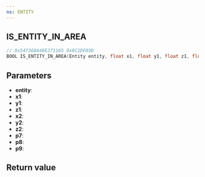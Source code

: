 ```yaml
---
ns: ENTITY
---
```

## IS_ENTITY_IN_AREA

```c
// 0x54736AA40E271165 0x8C2DFA9D
BOOL IS_ENTITY_IN_AREA(Entity entity, float x1, float y1, float z1, float x2, float y2, float z2, BOOL p7, BOOL p8, Any p9);
```


## Parameters
* **entity**: 
* **x1**: 
* **y1**: 
* **z1**: 
* **x2**: 
* **y2**: 
* **z2**: 
* **p7**: 
* **p8**: 
* **p9**: 

## Return value
